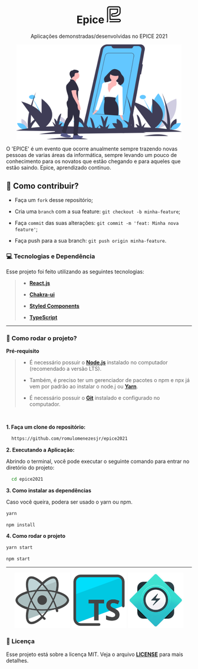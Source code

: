 <h1 align="center">
    <strong>Epice <img src="public/img/logo.png" alt="Epice" width="40px"/></strong>
</h1>
<p align="center">
Aplicações demonstradas/desenvolvidas no EPICE 2021
</p>
<p align="center">
    <img src="public/img/svg/undraw_everywhere_together_bdmn.svg" alt="Epice" width="450"/>
</p>

O 'EPICE' é um evento que ocorre anualmente sempre trazendo novas pessoas de varias áreas da informática, sempre levando um pouco de conhecimento para os novatos que estão chegando e para aqueles que estão saindo. Epice, aprendizado contínuo.

## 🤔 **Como contribuir?**

- Faça um `fork` desse repositório;
  
- Cria uma `branch` com a sua feature: `git checkout -b minha-feature`;
  
- Faça `commit` das suas alterações: `git commit -m 'feat: Minha nova feature'`;

- Faça push para a sua branch: `git push origin minha-feature`.

### **💻 Tecnologias e Dependência**

Esse projeto foi feito utilizando as seguintes tecnologias:

> - **[React.js](https://pt-br.reactjs.org/docs/create-a-new-react-app.html)**
>
> - **[Chakra-ui](https://chakra-ui.com/)**
>
> - **[Styled Components](https://styled-components.com/)**
>  
> - **[TypeScript](https://www.typescriptlang.org/)**

<hr/>

### 🚀 **Como rodar o projeto?**

 **Pré-requisito**
 
<blockquote>

- É necessário possuir o **[Node.js](https://nodejs.org/en/)** instalado no computador (recomendado a versão LTS).

- Também, é preciso ter um gerenciador de pacotes o npm e npx já vem por padrão ao instalar o node.j ou **[Yarn](https://www.npmjs.com/package/yarn)**.

- É necessário possuir o **[Git](https://git-scm.com/)** instalado e configurado no computador.
  
</blockquote>

<br/>

**1. Faça um clone do repositório:**

```bash 
  https://github.com/romulomenezesjr/epice2021
```

**2. Executando a Aplicação:**

Abrindo o terminal, você pode executar o seguinte comando para entrar no diretório do projeto:

```bash
  cd epice2021
```

**3. Como instalar as dependências**

Caso você queira, podera ser usado o yarn ou npm. 

```bash
yarn 
```
```bash
npm install
```

**4. Como rodar o projeto**

```bash
yarn start
```
```bash
npm start
```

<hr/>

<p align="center">
  <img src="github/reactjs.png" width="150" title="React">
  <img src="github/typescript.png" width="150" alt="TypeScript" title="TypeScript">
  <img src="github/chakra-ui.png" width="150" alt="chakra" title="chakra"
</p>

### 📝 **Licença**
Esse projeto está sobre a licença MIT. Veja o arquivo **[LICENSE](LICENSE)** para mais detalhes.
